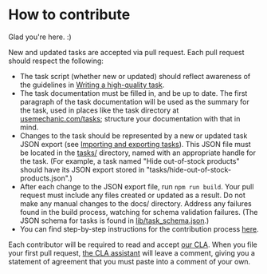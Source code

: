 # How to contribute

Glad you're here. :)

New and updated tasks are accepted via pull request. Each pull request should respect the following:

* The task script (whether new or updated) should reflect awareness of the guidelines in [Writing a high-quality task](https://docs.usemechanic.com/article/450-writing-a-high-quality-task).
* The task documentation must be filled in, and be up to date. The first paragraph of the task documentation will be used as the summary for the task, used in places like the task directory at [usemechanic.com/tasks](https://usemechanic.com/tasks); structure your documentation with that in mind.
* Changes to the task should be represented by a new or updated task JSON export (see [Importing and exporting tasks](https://docs.usemechanic.com/article/505-importing-and-exporting-tasks)). This JSON file must be located in the [tasks/](./tasks/) directory, named with an appropriate handle for the task. (For example, a task named "Hide out-of-stock products" should have its JSON export stored in "tasks/hide-out-of-stock-products.json".)
* After each change to the JSON export file, run `npm run build`. Your pull request must include any files created or updated as a result. Do not make any manual changes to the docs/ directory. Address any failures found in the build process, watching for schema validation failures. (The JSON schema for tasks is found in [lib/task_schema.json](./lib/task_schema.json).)
* You can find step-by-step instructions for the contribution process [here](https://learn.mechanic.dev/advanced-topics/contributing-to-the-task-library). 

Each contributor will be required to read and accept [our CLA](./CLA.md). When you file your first pull request, [the CLA assistant](https://github.com/marketplace/actions/cla-assistant-lite) will leave a comment, giving you a statement of agreement that you must paste into a comment of your own.


